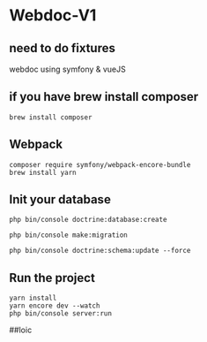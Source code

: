 # Webdoc-V1

## need to do fixtures

webdoc using symfony &amp; vueJS

## if you have brew install composer
`brew install composer`

## Webpack
`composer require symfony/webpack-encore-bundle`
<br/>
`brew install yarn`

## Init your database
`php bin/console doctrine:database:create`

`php bin/console make:migration`

`php bin/console doctrine:schema:update --force`

## Run the project 

`yarn install`
<br/>
`yarn encore dev --watch`
<br/>
`php bin/console server:run`

##loic




